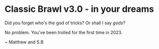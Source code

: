 # Classic Brawl v3.0 - in your dreams 

Did you forget who's the god of tricks? Or shall I say *gods*?

No problem. You've been trolled for the first time in 2023.

~ Matthew and S.B
